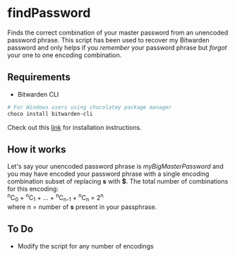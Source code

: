 # findPassword
Finds the correct combination of your master password from an unencoded password phrase. This script has been used to recover my Bitwarden password and only helps if you *remember* your password phrase but *forgot* your one to one encoding combination.
## Requirements
- Bitwarden CLI
```Powershell
# For Windows users using chocolatey package manager
choco install bitwarden-cli
```
Check out this [link](https://github.com/bitwarden/cli) for installation instructions.
## How it works
Let's say your unencoded password phrase is *myBigMasterPassword* and you may have encoded your password phrase with a single encoding combination subset of replacing **s** with **$**. The total number of combinations for this encoding:  
<sup>n</sup>C<sub>0</sub> + <sup>n</sup>C<sub>1</sub> + ... + <sup>n</sup>C<sub>n-1</sub> + <sup>n</sup>C<sub>n</sub> = 2<sup>n</sup>  
   where n = number of **s** present in your passphrase.  
## To Do
- Modify the script for any number of encodings
